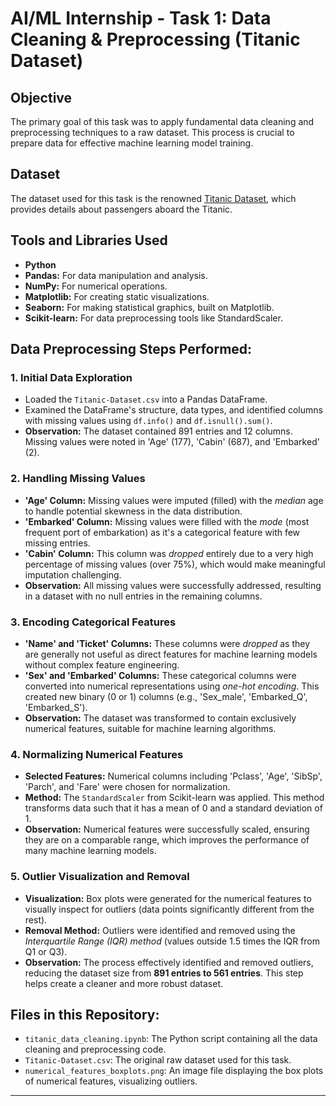 # AI/ML Internship - Task 1: Data Cleaning & Preprocessing (Titanic Dataset)

## Objective
The primary goal of this task was to apply fundamental data cleaning and preprocessing techniques to a raw dataset. This process is crucial to prepare data for effective machine learning model training.

## Dataset
The dataset used for this task is the renowned [Titanic Dataset](https://www.kaggle.com/c/titanic/data), which provides details about passengers aboard the Titanic.

## Tools and Libraries Used
* **Python**
* **Pandas:** For data manipulation and analysis.
* **NumPy:** For numerical operations.
* **Matplotlib:** For creating static visualizations.
* **Seaborn:** For making statistical graphics, built on Matplotlib.
* **Scikit-learn:** For data preprocessing tools like StandardScaler.

## Data Preprocessing Steps Performed:

### 1. Initial Data Exploration
* Loaded the `Titanic-Dataset.csv` into a Pandas DataFrame.
* Examined the DataFrame's structure, data types, and identified columns with missing values using `df.info()` and `df.isnull().sum()`.
* **Observation:** The dataset contained 891 entries and 12 columns. Missing values were noted in 'Age' (177), 'Cabin' (687), and 'Embarked' (2).

### 2. Handling Missing Values
* **'Age' Column:** Missing values were imputed (filled) with the *median* age to handle potential skewness in the data distribution.
* **'Embarked' Column:** Missing values were filled with the *mode* (most frequent port of embarkation) as it's a categorical feature with few missing entries.
* **'Cabin' Column:** This column was *dropped* entirely due to a very high percentage of missing values (over 75%), which would make meaningful imputation challenging.
* **Observation:** All missing values were successfully addressed, resulting in a dataset with no null entries in the remaining columns.

### 3. Encoding Categorical Features
* **'Name' and 'Ticket' Columns:** These columns were *dropped* as they are generally not useful as direct features for machine learning models without complex feature engineering.
* **'Sex' and 'Embarked' Columns:** These categorical columns were converted into numerical representations using *one-hot encoding*. This created new binary (0 or 1) columns (e.g., 'Sex_male', 'Embarked_Q', 'Embarked_S').
* **Observation:** The dataset was transformed to contain exclusively numerical features, suitable for machine learning algorithms.

### 4. Normalizing Numerical Features
* **Selected Features:** Numerical columns including 'Pclass', 'Age', 'SibSp', 'Parch', and 'Fare' were chosen for normalization.
* **Method:** The `StandardScaler` from Scikit-learn was applied. This method transforms data such that it has a mean of 0 and a standard deviation of 1.
* **Observation:** Numerical features were successfully scaled, ensuring they are on a comparable range, which improves the performance of many machine learning models.

### 5. Outlier Visualization and Removal
* **Visualization:** Box plots were generated for the numerical features to visually inspect for outliers (data points significantly different from the rest).
* **Removal Method:** Outliers were identified and removed using the *Interquartile Range (IQR) method* (values outside 1.5 times the IQR from Q1 or Q3).
* **Observation:** The process effectively identified and removed outliers, reducing the dataset size from **891 entries to 561 entries**. This step helps create a cleaner and more robust dataset.

## Files in this Repository:
* `titanic_data_cleaning.ipynb`: The Python script containing all the data cleaning and preprocessing code.
* `Titanic-Dataset.csv`: The original raw dataset used for this task.
* `numerical_features_boxplots.png`: An image file displaying the box plots of numerical features, visualizing outliers.

---

